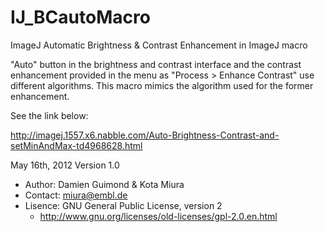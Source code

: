 IJ_BCautoMacro
==============

 ImageJ Automatic Brightness & Contrast Enhancement in ImageJ macro
  
 "Auto" button in the brightness and contrast interface and the contrast enhancement provided in the menu as "Process > Enhance Contrast" use different algorithms. This macro mimics the algorithm used for the former enhancement. 

See the link below:

<http://imagej.1557.x6.nabble.com/Auto-Brightness-Contrast-and-setMinAndMax-td4968628.html>

May 16th, 2012 Version 1.0

- Author: Damien Guimond & Kota Miura
- Contact: miura@embl.de
- Lisence: GNU General Public License, version 2
   - <http://www.gnu.org/licenses/old-licenses/gpl-2.0.en.html>
